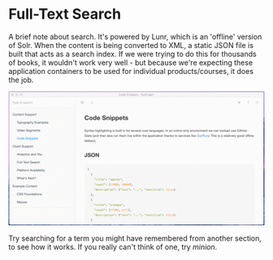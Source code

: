 # Full-Text Search

A brief note about search. It's powered by Lunr, which is an 'offline' version of Solr. When the content is being converted to XML, a static JSON file is built that acts as a search index. If we were trying to do this for thousands of books, it wouldn't work very well - but because we're expecting these application containers to be used for individual products/courses, it does the job.

![UI Demo](assets/demo.gif)

Try searching for a term you might have remembered from another section, to see how it works. If you really can't think of one, try *minion*.
